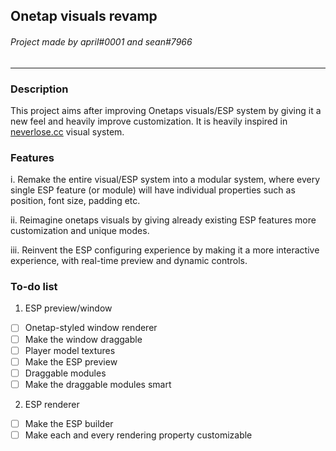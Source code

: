 ## Onetap visuals revamp
###### Project made by april#0001 and sean#7966
------------

### Description
This project aims after improving Onetaps visuals/ESP system by giving it a new feel and heavily improve customization. It is heavily inspired in [neverlose.cc](https://neverlose.cc) visual system.

### Features
i. Remake the entire visual/ESP system into a modular system, where every single ESP feature (or module) will have individual properties such as position, font size, padding etc.

ii. Reimagine onetaps visuals by giving already existing ESP features more customization and unique modes.

iii. Reinvent the ESP configuring experience by making it a more interactive experience, with real-time preview and dynamic controls.

### To-do list
1. ESP preview/window
- [ ] Onetap-styled window renderer
- [ ] Make the window draggable
- [ ] Player model textures
- [ ] Make the ESP preview
- [ ] Draggable modules
- [ ] Make the draggable modules smart

2. ESP renderer
- [ ] Make the ESP builder
- [ ] Make each and every rendering property customizable
